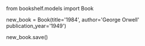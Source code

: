 from bookshelf.models import Book 

new_book = Book(title='1984', author='George Orwell' publication_year='1949')

new_book.save()